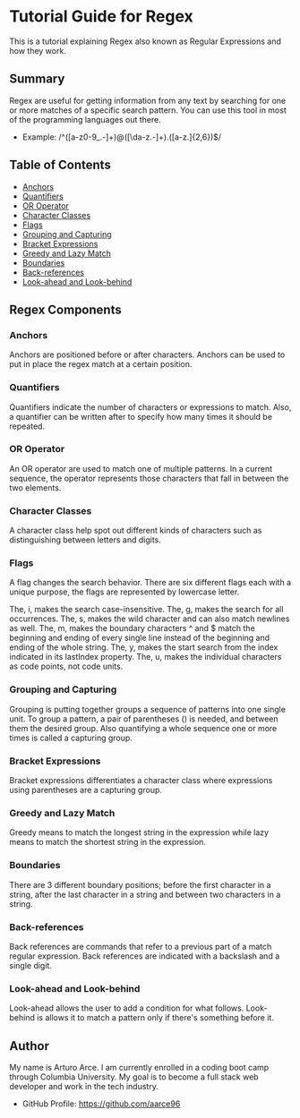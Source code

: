 # Tutorial Guide for Regex

This is a tutorial explaining Regex also known as Regular Expressions and how they work.

## Summary

Regex are useful for getting information from any text by searching for one or more matches of a specific search pattern. You can use this tool in most of the programming languages out there.​​

- Example: /^([a-z0-9_\.-]+)@([\da-z\.-]+)\.([a-z\.]{2,6})$/

## Table of Contents

- [Anchors](#anchors)
- [Quantifiers](#quantifiers)
- [OR Operator](#or-operator)
- [Character Classes](#character-classes)
- [Flags](#flags)
- [Grouping and Capturing](#grouping-and-capturing)
- [Bracket Expressions](#bracket-expressions)
- [Greedy and Lazy Match](#greedy-and-lazy-match)
- [Boundaries](#boundaries)
- [Back-references](#back-references)
- [Look-ahead and Look-behind](#look-ahead-and-look-behind)

## Regex Components

### Anchors

Anchors are positioned before or after characters. Anchors can be used to put in place the regex match at a certain position.

### Quantifiers

Quantifiers indicate the number of characters or expressions to match. Also, a quantifier can be written after to specify how many times it should be repeated.

### OR Operator

An OR operator are used to match one of multiple patterns. In a current sequence, the operator represents those characters that fall in between the two elements.

### Character Classes

A character class help spot out different kinds of characters such as distinguishing between letters and digits.

### Flags

A flag changes the search behavior. There are six different flags each with a unique purpose, the flags are represented by lowercase letter. 

The, i, makes the search case-insensitive. 
The, g, makes the search for all occurrences. 
The, s,	makes the wild character and can also match newlines as well.
The, m, makes the boundary characters ^ and $ match the beginning and ending of every single line instead of the beginning and ending of the whole string.
The, y, makes the start search from the index indicated in its lastIndex property.
The, u, makes the individual characters as code points, not code units.

### Grouping and Capturing

Grouping is putting together groups a sequence of patterns into one single unit. To group a pattern, a pair of parentheses () is needed, and between them the desired group. Also quantifying a whole sequence one or more times is called a capturing group.

### Bracket Expressions

Bracket expressions differentiates a character class where expressions using parentheses are a capturing group.

### Greedy and Lazy Match

Greedy means to match the longest string in the expression while lazy means to match the shortest string in the expression.

### Boundaries

There are 3 different boundary positions; before the first character in a string, after the last character in a string and between two characters in a string.

### Back-references

Back references are commands that refer to a previous part of a match regular expression. Back references are indicated with a backslash and a single digit.

### Look-ahead and Look-behind

Look-ahead allows the user to add a condition for what follows. Look-behind is allows it to match a pattern only if there's something before it.

## Author

My name is Arturo Arce. I am currently enrolled in a coding boot camp through Columbia University. My goal is to become a full stack web developer and work in the tech industry.

- GitHub Profile: https://github.com/aarce96